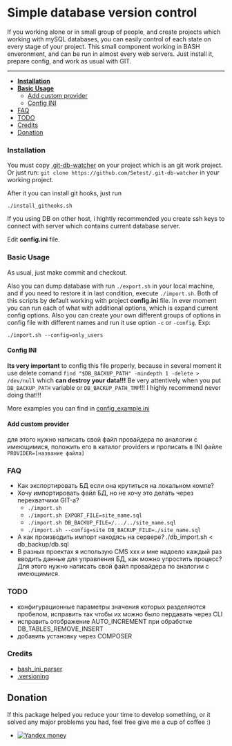 Simple database version control
====================

If you working alone or in small group of people, and create projects which working
with mySQL databases, you can easily control of each state on every
stage of your project. This small component working in BASH enveronment, and can
be run in almost every web servers. Just install it, prepare config, and work as
usual with GIT.

---

 - **[Installation](#installation)**
 - **[Basic Usage](#basic-usage)**
    - [Add custom provider](#add-custom-provider)
    - [Config INI](#config-ini)
 - [FAQ](#faq)
 - [TODO](#todo)
 - [Credits](#credits)
 - [Donation](#donation)

### Installation

  You must copy [.git-db-watcher](https://github.com/Setest/.git-db-watcher) on your project which is an git work project.
  Or just run: `git clone https://github.com/Setest/.git-db-watcher` in your working project.

  After it you can install git hooks, just run
  ```
  ./install_githooks.sh
  ```

  If you using DB on other host, i hightly recommended you create ssh keys to
  connect with server which contains current database server.

  Edit **config.ini** file.

### Basic Usage

  As usual, just make commit and checkout.

  Also you can dump database with run `./export.sh` in your local machine, and
  if you need to restore it in last condition, execute `./import.sh`. Both of this
  scripts by default working with project **config.ini** file. In ever moment you can run
  each of what with additional options, which is expand current config options.
  Also you can create your own different groups of options in config file with different names
  and run it use option `-c` or `-config`. Exp:
  ```
  ./import.sh --config=only_users
  ```

#### Config INI

  **Its very important** to config this file properly, because in several moment it
  use delete comand `find "$DB_BACKUP_PATH" -mindepth 1 -delete > /dev/null` which
  **can destroy your data!!!** Be very attentively when you put `DB_BACKUP_PATH` variable
  or `DB_BACKUP_PATH_TMP`!!! I highly recommend never doing that!!!

  More examples you can find in [config_example.ini](https://github.com/Setest/.git-db-watcher/blob/master/config_example.ini)

#### Add custom provider

для этого нужно написать свой файл провайдера по аналогии с имеющимися,
положить его в каталог providers и прописать в INI файле `PROVIDER=[название файла]`


### FAQ

  - Как экспортировать БД если она крутиться на локальном компе?
  - Хочу импортировать файл БД, но не хочу это делать через перехватчики GIT-а?
      - ```./import.sh```
      - `./import.sh EXPORT_FILE=site_name.sql`
      - `./import.sh DB_BACKUP_FILE=/.../../site_name.sql`
      - `./import.sh --config=site DB_BACKUP_FILE=./site_name.sql`
  - A как производить импорт находясь на сервере?
    ./db_import.sh < db_backup/db.sql
  - В разных проектах я использую CMS xxx и мне надоело каждый раз вводить данные
    для управления БД, как можно упростить процесс?
      Для этого нужно написать свой файл провайдера по аналогии с имеющимися.

### TODO

  * конфигурационные параметры значения которых разделяются пробелом, исправить так
    чтобы их можно было пердавать через CLI
  * исправить отображение AUTO_INCREMENT при обработке DB_TABLES_REMOVE_INSERT
  * добавить установку через COMPOSER


### Credits

  * [bash_ini_parser](https://raw.githubusercontent.com/albfan/bash-ini-parser/)
  * [.versioning](https://github.com/evandrocoan/.versioning/)


## Donation

If this package helped you reduce your time to develop something, or it solved any major problems you had, feel free give me a cup of coffee :)

 - [![Yandex money](https://img.shields.io/badge/Yandex-donate-yellow.svg)](https://money.yandex.ru/to/410011611678383?default-sum=200)
